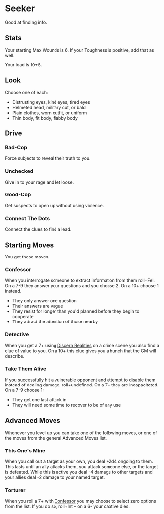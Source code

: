 <!-- Do NOT edit this file directly. It is compiled from pages in the "source" directory. -->
# Seeker

Good at finding info.

## Stats

Your starting Max Wounds is 6\. If your Toughness is positive, add that as well.

Your load is 10+S.

## Look

Choose one of each:

*   Distrusting eyes, kind eyes, tired eyes
*   Helmeted head, military cut, or bald
*   Plain clothes, worn outfit, or uniform
*   Thin body, fit body, flabby body

## Drive

### Bad-Cop

Force subjects to reveal their truth to you.

### Unchecked

Give in to your rage and let loose.

### Good-Cop

Get suspects to open up without using violence.

### Connect The Dots

Connect the clues to find a lead.

## Starting Moves

You get these moves.

### Confessor

When you interrogate someone to extract information from them roll+Fel. On a 7-9 they answer your questions and you choose 2\. On a 10+ choose 1 instead.

*   They only answer one question
*   Their answers are vague
*   They resist for longer than you'd planned before they begin to cooperate
*   They attract the attention of those nearby

### Detective

When you get a 7+ using [Discern Realities](https://github.com/Vindexus/PoweredByHeresy/blob/master/game/github/basicmoves.md#discern-realities) on a crime scene you also find a clue of value to you. On a 10+ this clue gives you a hunch that the GM will describe.

### Take Them Alive

If you successfully hit a vulnerable opponent and attempt to disable them instead of dealing damage. roll+undefined. On a 7+ they are incapacitated. On a 7-9 choose 1:

*   They get one last attack in
*   They will need some time to recover to be of any use

## Advanced Moves

Whenever you level up you can take one of the following moves, or one of the moves from the general Advanced Moves list.

### This One's Mine

When you call out a target as your own, you deal +2d4 ongoing to them. This lasts until an ally attacks them, you attack someone else, or the target is defeated. While this is active you deal -4 damage to other targets and your allies deal -2 damage to your named target.

### Torturer

When you roll a 7+ with [Confessor](https://github.com/Vindexus/PoweredByHeresy/blob/master/game/github/basicmoves.md#confessor) you may choose to select zero options from the list. If you do so, roll+Int – on a 6- your captive dies.